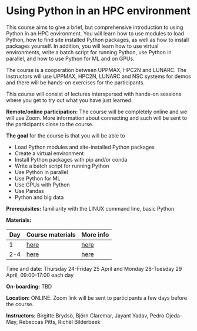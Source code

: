 # Using Python in an HPC environment

This course aims to give a brief, but comprehensive introduction to using Python in an HPC environment. You will learn how to use modules to load Python, how to find site installed Python packages, as well as how to install packages yourself. In addition, you will learn how to use virtual environments, write a batch script for running Python, use Python in parallel, and how to use Python for ML and on GPUs.

The course is a cooperation between UPPMAX, HPC2N and LUNARC. The instructors will use UPPMAX, HPC2N, LUNARC and NSC systems for demos and there will be hands-on exercises for the participants.

This course will consist of lectures interspersed with hands-on sessions where you get to try out what you have just learned.

**Remote/online participation:** The course will be completely online and we will use Zoom. More information about connecting and such will be sent to the participants close to the course.

**The goal** for the course is that you will be able to

- Load Python modules and site-installed Python packages
- Create a virtual environment
- Install Python packages with pip and/or conda
- Write a batch script for running Python
- Use Python in parallel
- Use Python for ML
- Use GPUs with Python
- Use Pandas
- Python and big data

**Prerequisites:** familiarity with the LINUX command line, basic Python

**Materials:** 

Day|Course materials                                    |More info
---|----------------------------------------------------|---------------------------------------------------------
1  |[here](https://uppmax.github.io/uppmax_intro_python)|[here](https://uppmax.github.io/uppmax_intro_python/faq/)
2-4|[here](https://uppmax.github.io/HPC-python/)        |[here](https://www.hpc2n.umu.se/events/courses/2024/fall/hpc-python)

Time and date: Thursday 24-Friday 25 April and Monday 28-Tuesday 29 April, 09:00-17:00 each day

**On-boarding:** TBD

**Location:** ONLINE. Zoom link will be sent to participants a few days before the course.

**Instructors:** Birgitte Brydsö, Björn Claremar, Jayant Yadav, Pedro Ojeda-May, Rebeccas Pitts, Richèl Bilderbeek
